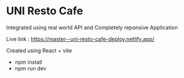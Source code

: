 # UNI Resto Cafe

Integrated using real world API and Completely reponsive Application

Live link : https://master--uni-resto-cafe-deploy.netlify.app/

Created using React + vite 

- npm install
- npm run dev

